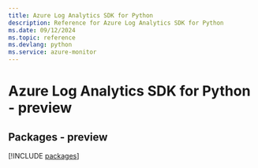 ```yaml
---
title: Azure Log Analytics SDK for Python
description: Reference for Azure Log Analytics SDK for Python
ms.date: 09/12/2024
ms.topic: reference
ms.devlang: python
ms.service: azure-monitor
---
```

# Azure Log Analytics SDK for Python - preview
## Packages - preview
[!INCLUDE [packages](log-analytics-index.md)]